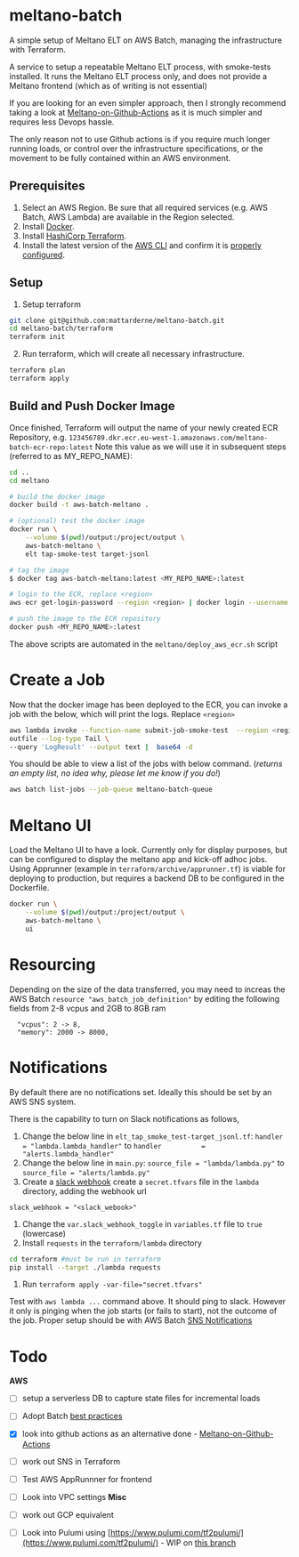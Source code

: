 # meltano-batch
A simple setup of Meltano ELT on AWS Batch, managing the infrastructure with Terraform. 

A service to setup a repeatable Meltano ELT process, with smoke-tests installed.
It runs the Meltano ELT process only, and does not provide a Meltano frontend (which as of writing is not essential)

If you are looking for an even simpler approach, then I strongly recommend taking a look at [Meltano-on-Github-Actions](https://github.com/brooklyn-data/meltano-on-github-actions) as it is much simpler and requires less Devops hassle.

The only reason not to use Github actions is if you require much longer running loads, or control over the infrastructure specifications, or the movement to be fully contained within an AWS environment. 

## Prerequisites

1. Select an AWS Region. Be sure that all required services (e.g. AWS Batch, AWS Lambda) are available in the Region selected.
2. Install [Docker](https://docs.docker.com/install/).
3. Install [HashiCorp Terraform](https://www.terraform.io/intro/getting-started/install.html).
4. Install the latest version of the [AWS CLI](http://docs.aws.amazon.com/cli/latest/userguide/installing.html) and confirm it is [properly configured](http://docs.aws.amazon.com/cli/latest/userguide/cli-chap-getting-started.html#cli-quick-configuration).

## Setup 

1. Setup terraform 
```bash
git clone git@github.com:mattarderne/meltano-batch.git
cd meltano-batch/terraform
terraform init
```

2. Run terraform, which will create all necessary infrastructure.
```bash
terraform plan 
terraform apply 
```

## Build and Push Docker Image

Once finished, Terraform will output the name of your newly created ECR Repository, e.g. `123456789.dkr.ecr.eu-west-1.amazonaws.com/meltano-batch-ecr-repo:latest` Note this value as we will use it in subsequent steps (referred to as MY_REPO_NAME):

```bash
cd ..
cd meltano

# build the docker image
docker build -t aws-batch-meltano .

# (optional) test the docker image
docker run \
    --volume $(pwd)/output:/project/output \
    aws-batch-meltano \
    elt tap-smoke-test target-jsonl

# tag the image
$ docker tag aws-batch-meltano:latest <MY_REPO_NAME>:latest

# login to the ECR, replace <region>
aws ecr get-login-password --region <region> | docker login --username AWS --password-stdin <MY_REPO_NAME>

# push the image to the ECR repository
docker push <MY_REPO_NAME>:latest
```

The above scripts are automated in the `meltano/deploy_aws_ecr.sh` script

# Create a Job

Now that the docker image has been deployed to the ECR, you can invoke a job with the below, which will print the logs. Replace `<region>`

```bash
aws lambda invoke --function-name submit-job-smoke-test  --region <region> \
outfile --log-type Tail \
--query 'LogResult' --output text |  base64 -d
```

You should be able to view a list of the jobs with below command. (_returns an empty list, no idea why, please let me know if you do!_)
```bash
aws batch list-jobs --job-queue meltano-batch-queue 
```

# Meltano UI

Load the Meltano UI to have a look. Currently only for display purposes, but can be configured to display the meltano app and kick-off adhoc jobs. Using Apprunner (example in `terraform/archive/apprunner.tf`) is viable for deploying to production, but requires a backend DB to be configured in the Dockerfile.

```bash
docker run \
    --volume $(pwd)/output:/project/output \
    aws-batch-meltano \
    ui
```

# Resourcing

Depending on the size of the data transferred, you may need to increas the AWS Batch `resource "aws_batch_job_definition"` by editing the following fields from 2-8 vcpus and 2GB to 8GB ram
```
  "vcpus": 2 -> 8,
  "memory": 2000 -> 8000,
```


# Notifications

By default there are no notifications set. Ideally this should be set by an AWS SNS system.

There is the capability to turn on Slack notifications as follows, 

1. Change the below line in `elt_tap_smoke_test-target_jsonl.tf`:
`handler          = "lambda.lambda_handler"`
to
`handler          = "alerts.lambda_handler"`
1. Change the below line in `main.py`:
`source_file = "lambda/lambda.py"`
to
`source_file = "alerts/lambda.py"`
1. Create a [slack webhook](https://api.slack.com/messaging/webhooks) create a `secret.tfvars` file in the `lambda` directory, adding the webhook url
```
slack_webhook = "<slack_webook>"
```
1. Change the `var.slack_webhook_toggle` in `variables.tf` file to `true` (lowercase)
1. Install `requests` in the `terraform/lambda` directory
```bash
cd terraform #must be run in terraform
pip install --target ./lambda requests
```
1. Run `terraform apply -var-file="secret.tfvars"`

Test with `aws lambda ...` command above. It should ping to slack. 
However it only is pinging when the job starts (or fails to start), not the outcome of the job. Proper setup should be with AWS Batch [SNS Notifications](https://docs.aws.amazon.com/batch/latest/userguide/batch_sns_tutorial.html)


# Todo

**AWS**
- [ ] setup a serverless DB to capture state files for incremental loads
- [ ] Adopt Batch [best practices](https://aws.amazon.com/blogs/hpc/aws-batch-best-practices/)
- [X] look into github actions as an alternative done - [Meltano-on-Github-Actions](https://github.com/brooklyn-data/meltano-on-github-actions)
- [ ] work out SNS in Terraform
- [ ] Test AWS AppRunnner for frontend
- [ ] Look into VPC settings
**Misc**
- [ ] work out GCP equivalent
- [ ] Look into Pulumi using [https://www.pulumi.com/tf2pulumi/](https://www.pulumi.com/tf2pulumi/) - WIP on [this branch](https://github.com/mattarderne/meltano-batch/tree/pulumi/pulumi)


